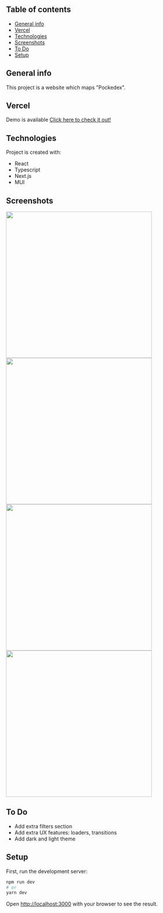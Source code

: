 
## Table of contents
* [General info](#general-info)
* [Vercel](#vercel)
* [Technologies](#technologies)
* [Screenshots](#screenshots)
* [To Do](#to-do)
* [Setup](#setup)

## General info
This project is a website which maps "Pockedex".

## Vercel
Demo is available [Click here to check it out!](https://pockedex-project.vercel.app/)
	
## Technologies
Project is created with:
* React
* Typescript
* Next.js
* MUI


## Screenshots
<img src="https://user-images.githubusercontent.com/56563209/161636506-95dd7bf1-9a38-4170-90f8-e38c6e2800ba.png" height="400">
<img src="https://user-images.githubusercontent.com/56563209/161636564-16e0ec08-1202-4826-86b8-dde8983be7f3.png" height="400">
<img src="https://user-images.githubusercontent.com/56563209/161636588-90bd876d-ea38-44d4-88c6-63c06090b044.png" height="400">
<img src="https://user-images.githubusercontent.com/56563209/161636621-8bbd7167-bdc9-4a22-a8db-2f0934d2d549.png" height="400">

## To Do
* Add extra filters section
* Add extra UX features: loaders, transitions
* Add dark and light theme

## Setup
First, run the development server:

```bash
npm run dev
# or
yarn dev
```

Open [http://localhost:3000](http://localhost:3000) with your browser to see the result.

